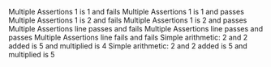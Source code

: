 Multiple Assertions 1 is 1 and fails
Multiple Assertions 1 is 1 and passes
Multiple Assertions 1 is 2 and fails
Multiple Assertions 1 is 2 and passes
Multiple Assertions line passes and fails
Multiple Assertions line passes and passes
Multiple Assertions line fails and fails
Simple arithmetic: 2 and 2 added is 5 and multiplied is 4
Simple arithmetic: 2 and 2 added is 5 and multiplied is 5

<!--
**~~Multiple Assertions 1 is 1 and fails~~**
**Multiple Assertions 1 is 1 and passes**
**~~Multiple Assertions 1 is 2 and fails~~**
Multiple Assertions 1 is **~~2~~ [1]** and passes
**~~Multiple Assertions line passes and fails~~**
**Multiple Assertions line passes and passes**
**~~Multiple Assertions line fails and fails~~**
Simple arithmetic: 2 and 2 added is **~~5~~ [4]** and multiplied is **4**
Simple arithmetic: 2 and 2 added is **~~5~~ [4]** and multiplied is **~~5~~ [4]**
-->
